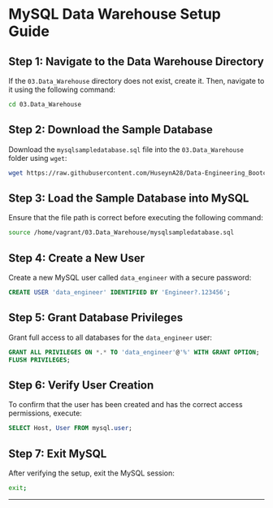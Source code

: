 # MySQL Data Warehouse Setup Guide

## Step 1: Navigate to the Data Warehouse Directory
If the `03.Data_Warehouse` directory does not exist, create it. Then, navigate to it using the following command:

```bash
cd 03.Data_Warehouse
```

## Step 2: Download the Sample Database
Download the `mysqlsampledatabase.sql` file into the `03.Data_Warehouse` folder using `wget`:

```bash
wget https://raw.githubusercontent.com/HuseynA28/Data-Engineering_Bootcamp/refs/heads/main/datasets/mysqlsampledatabase.sql
```

## Step 3: Load the Sample Database into MySQL
Ensure that the file path is correct before executing the following command:

```bash
source /home/vagrant/03.Data_Warehouse/mysqlsampledatabase.sql
```

## Step 4: Create a New User
Create a new MySQL user called `data_engineer` with a secure password:

```sql
CREATE USER 'data_engineer' IDENTIFIED BY 'Engineer?.123456';
```

## Step 5: Grant Database Privileges
Grant full access to all databases for the `data_engineer` user:

```sql
GRANT ALL PRIVILEGES ON *.* TO 'data_engineer'@'%' WITH GRANT OPTION;
FLUSH PRIVILEGES;
```

## Step 6: Verify User Creation
To confirm that the user has been created and has the correct access permissions, execute:

```sql
SELECT Host, User FROM mysql.user;
```

## Step 7: Exit MySQL
After verifying the setup, exit the MySQL session:

```bash
exit;
```

---

